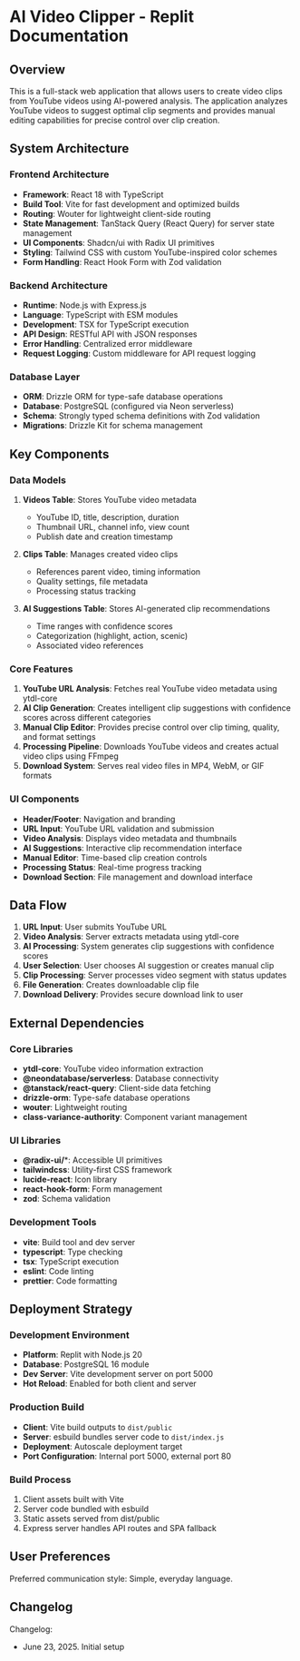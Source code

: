 # AI Video Clipper - Replit Documentation

## Overview

This is a full-stack web application that allows users to create video clips from YouTube videos using AI-powered analysis. The application analyzes YouTube videos to suggest optimal clip segments and provides manual editing capabilities for precise control over clip creation.

## System Architecture

### Frontend Architecture
- **Framework**: React 18 with TypeScript
- **Build Tool**: Vite for fast development and optimized builds
- **Routing**: Wouter for lightweight client-side routing
- **State Management**: TanStack Query (React Query) for server state management
- **UI Components**: Shadcn/ui with Radix UI primitives
- **Styling**: Tailwind CSS with custom YouTube-inspired color schemes
- **Form Handling**: React Hook Form with Zod validation

### Backend Architecture
- **Runtime**: Node.js with Express.js
- **Language**: TypeScript with ESM modules
- **Development**: TSX for TypeScript execution
- **API Design**: RESTful API with JSON responses
- **Error Handling**: Centralized error middleware
- **Request Logging**: Custom middleware for API request logging

### Database Layer
- **ORM**: Drizzle ORM for type-safe database operations
- **Database**: PostgreSQL (configured via Neon serverless)
- **Schema**: Strongly typed schema definitions with Zod validation
- **Migrations**: Drizzle Kit for schema management

## Key Components

### Data Models
1. **Videos Table**: Stores YouTube video metadata
   - YouTube ID, title, description, duration
   - Thumbnail URL, channel info, view count
   - Publish date and creation timestamp

2. **Clips Table**: Manages created video clips
   - References parent video, timing information
   - Quality settings, file metadata
   - Processing status tracking

3. **AI Suggestions Table**: Stores AI-generated clip recommendations
   - Time ranges with confidence scores
   - Categorization (highlight, action, scenic)
   - Associated video references

### Core Features
1. **YouTube URL Analysis**: Fetches real YouTube video metadata using ytdl-core
2. **AI Clip Generation**: Creates intelligent clip suggestions with confidence scores across different categories
3. **Manual Clip Editor**: Provides precise control over clip timing, quality, and format settings
4. **Processing Pipeline**: Downloads YouTube videos and creates actual video clips using FFmpeg
5. **Download System**: Serves real video files in MP4, WebM, or GIF formats

### UI Components
- **Header/Footer**: Navigation and branding
- **URL Input**: YouTube URL validation and submission
- **Video Analysis**: Displays video metadata and thumbnails
- **AI Suggestions**: Interactive clip recommendation interface
- **Manual Editor**: Time-based clip creation controls
- **Processing Status**: Real-time progress tracking
- **Download Section**: File management and download interface

## Data Flow

1. **URL Input**: User submits YouTube URL
2. **Video Analysis**: Server extracts metadata using ytdl-core
3. **AI Processing**: System generates clip suggestions with confidence scores
4. **User Selection**: User chooses AI suggestion or creates manual clip
5. **Clip Processing**: Server processes video segment with status updates
6. **File Generation**: Creates downloadable clip file
7. **Download Delivery**: Provides secure download link to user

## External Dependencies

### Core Libraries
- **ytdl-core**: YouTube video information extraction
- **@neondatabase/serverless**: Database connectivity
- **@tanstack/react-query**: Client-side data fetching
- **drizzle-orm**: Type-safe database operations
- **wouter**: Lightweight routing
- **class-variance-authority**: Component variant management

### UI Libraries
- **@radix-ui/***: Accessible UI primitives
- **tailwindcss**: Utility-first CSS framework
- **lucide-react**: Icon library
- **react-hook-form**: Form management
- **zod**: Schema validation

### Development Tools
- **vite**: Build tool and dev server
- **typescript**: Type checking
- **tsx**: TypeScript execution
- **eslint**: Code linting
- **prettier**: Code formatting

## Deployment Strategy

### Development Environment
- **Platform**: Replit with Node.js 20
- **Database**: PostgreSQL 16 module
- **Dev Server**: Vite development server on port 5000
- **Hot Reload**: Enabled for both client and server

### Production Build
- **Client**: Vite build outputs to `dist/public`
- **Server**: esbuild bundles server code to `dist/index.js`
- **Deployment**: Autoscale deployment target
- **Port Configuration**: Internal port 5000, external port 80

### Build Process
1. Client assets built with Vite
2. Server code bundled with esbuild
3. Static assets served from dist/public
4. Express server handles API routes and SPA fallback

## User Preferences

Preferred communication style: Simple, everyday language.

## Changelog

Changelog:
- June 23, 2025. Initial setup